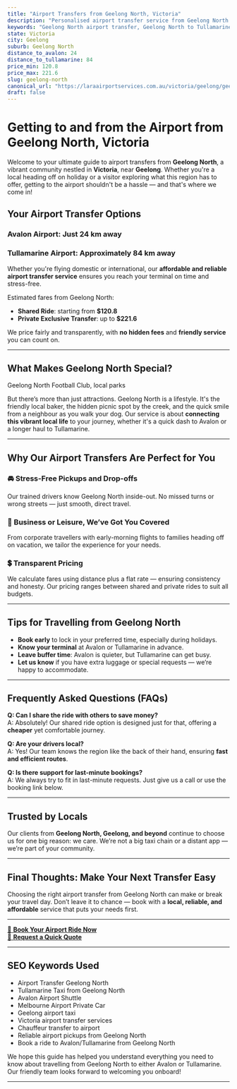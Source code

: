```yaml
---
title: "Airport Transfers from Geelong North, Victoria"
description: "Personalised airport transfer service from Geelong North to Avalon and Tullamarine airports. Enjoy a smooth, affordable ride with us!"
keywords: "Geelong North airport transfer, Geelong North to Tullamarine, Geelong North to Avalon, airport taxi Geelong North, private airport transfer Geelong North, shared ride Geelong North, Geelong North transfers, airport shuttle Geelong North, book Geelong North airport taxi, affordable Geelong North airport transfer, Geelong North airport transfer service, airport transfer Geelong, airport transfer Melbourne, Melbourne airport taxi, airport transfers Victoria, Tullamarine airport shuttle, Avalon airport transfers, Melbourne private transfer, airport transport services Melbourne"
state: Victoria
city: Geelong
suburb: Geelong North
distance_to_avalon: 24
distance_to_tullamarine: 84
price_min: 120.8
price_max: 221.6
slug: geelong-north
canonical_url: "https://laraairportservices.com.au/victoria/geelong/geelong-north/"
draft: false
---
```


# Getting to and from the Airport from Geelong North, Victoria

Welcome to your ultimate guide to airport transfers from **Geelong North**, a vibrant community nestled in **Victoria**, near **Geelong**. Whether you're a local heading off on holiday or a visitor exploring what this region has to offer, getting to the airport shouldn't be a hassle — and that's where we come in!

## Your Airport Transfer Options

### Avalon Airport: Just 24 km away  
### Tullamarine Airport: Approximately 84 km away

Whether you're flying domestic or international, our **affordable and reliable airport transfer service** ensures you reach your terminal on time and stress-free.

Estimated fares from Geelong North:
- **Shared Ride**: starting from **$120.8**
- **Private Exclusive Transfer**: up to **$221.6**

We price fairly and transparently, with **no hidden fees** and **friendly service** you can count on.

---

## What Makes Geelong North Special?

Geelong North Football Club, local parks

But there’s more than just attractions. Geelong North is a lifestyle. It's the friendly local baker, the hidden picnic spot by the creek, and the quick smile from a neighbour as you walk your dog. Our service is about **connecting this vibrant local life** to your journey, whether it's a quick dash to Avalon or a longer haul to Tullamarine.

---

## Why Our Airport Transfers Are Perfect for You

### 🚘 Stress-Free Pickups and Drop-offs
Our trained drivers know Geelong North inside-out. No missed turns or wrong streets — just smooth, direct travel.

### 💼 Business or Leisure, We’ve Got You Covered
From corporate travellers with early-morning flights to families heading off on vacation, we tailor the experience for your needs.

### 💲 Transparent Pricing
We calculate fares using distance plus a flat rate — ensuring consistency and honesty. Our pricing ranges between shared and private rides to suit all budgets.

---

## Tips for Travelling from Geelong North

- **Book early** to lock in your preferred time, especially during holidays.
- **Know your terminal** at Avalon or Tullamarine in advance.
- **Leave buffer time**: Avalon is quieter, but Tullamarine can get busy.
- **Let us know** if you have extra luggage or special requests — we’re happy to accommodate.

---

## Frequently Asked Questions (FAQs)

**Q: Can I share the ride with others to save money?**  
A: Absolutely! Our shared ride option is designed just for that, offering a **cheaper** yet comfortable journey.

**Q: Are your drivers local?**  
A: Yes! Our team knows the region like the back of their hand, ensuring **fast and efficient routes**.

**Q: Is there support for last-minute bookings?**  
A: We always try to fit in last-minute requests. Just give us a call or use the booking link below.

---

## Trusted by Locals

Our clients from **Geelong North, Geelong, and beyond** continue to choose us for one big reason: we care. We’re not a big taxi chain or a distant app — we’re part of your community.

---

## Final Thoughts: Make Your Next Transfer Easy

Choosing the right airport transfer from Geelong North can make or break your travel day. Don’t leave it to chance — book with a **local, reliable, and affordable** service that puts your needs first.

---

[📅 **Book Your Airport Ride Now**](https://laraairportservices.square.site/s/appointments)  
[📧 **Request a Quick Quote**](https://laraairportservices.square.site/contact-us)

---

## SEO Keywords Used
- Airport Transfer Geelong North
- Tullamarine Taxi from Geelong North
- Avalon Airport Shuttle
- Melbourne Airport Private Car
- Geelong airport taxi
- Victoria airport transfer services
- Chauffeur transfer to airport
- Reliable airport pickups from Geelong North
- Book a ride to Avalon/Tullamarine from Geelong North

We hope this guide has helped you understand everything you need to know about travelling from Geelong North to either Avalon or Tullamarine. Our friendly team looks forward to welcoming you onboard!

---
